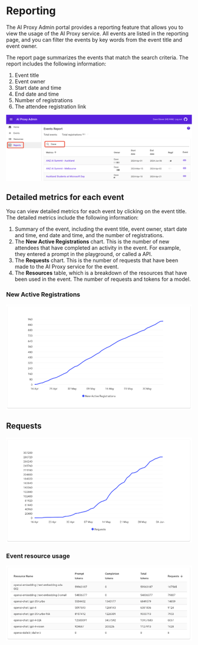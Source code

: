 # Reporting

The AI Proxy Admin portal provides a reporting feature that allows you to view the usage of the AI Proxy service. All events are listed in the reporting page, and you can filter the events by key words from the event title and event owner.

The report page summarizes the events that match the search criteria. The report includes the following information:

1. Event title
2. Event owner
3. Start date and time
4. End date and time
5. Number of registrations
6. The attendee registration link

![](media/events-report.png)

## Detailed metrics for each event

You can view detailed metrics for each event by clicking on the event title. The detailed metrics include the following information:

1. Summary of the event, including the event title, event owner, start date and time, end date and time, and the number of registrations.
1. The **New Active Registrations** chart. This is the number of new attendees that have completed an activity in the event. For example, they entered a prompt in the playground, or called a API.
1. The **Requests** chart. This is the number of requests that have been made to the AI Proxy service for the event.
1. The **Resources** table, which is a breakdown of the resources that have been used in the event. The number of requests and tokens for a model.

### New Active Registrations

![](media/new-active-registrations.png)

## Requests

![](media/requests.png)

### Event resource usage

![](media/event-resource-usage.png)
